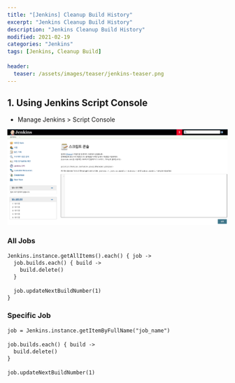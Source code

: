 ```yaml
---
title: "[Jenkins] Cleanup Build History"
excerpt: "Jenkins Cleanup Build History"
description: "Jenkins Cleanup Build History"
modified: 2021-02-19
categories: "Jenkins"
tags: [Jenkins, Cleanup Build]

header:
  teaser: /assets/images/teaser/jenkins-teaser.png
---
```


## 1. Using Jenkins Script Console

- Manage Jenkins > Script Console

![ScriptConsole](/assets/images/post/jenkins/scriptconsole.png)

### All Jobs

```
Jenkins.instance.getAllItems().each() { job ->
  job.builds.each() { build ->
    build.delete()
  }

  job.updateNextBuildNumber(1)
}
```

### Specific Job

```
job = Jenkins.instance.getItemByFullName("job_name")

job.builds.each() { build ->
  build.delete()
}

job.updateNextBuildNumber(1)
```

<!-- ## 2. Using Shell script

### Remove all builds directory
```shell
$ cd /your_jenkins_home/jobs
$ rm -rf */builds/*
```

### Reload Jenkins
- Manage Jenkins > Reload Configuration from Disk

![reloadmenu](/assets/images/post/jenkins/reloadmenu.png) -->
